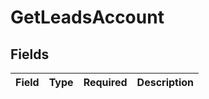 # GetLeadsAccount


## Fields

| Field       | Type        | Required    | Description |
| ----------- | ----------- | ----------- | ----------- |